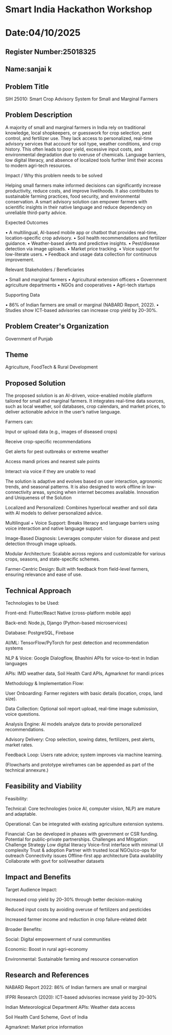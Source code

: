 # Smart India Hackathon Workshop
# Date:04/10/2025
## Register Number:25018325
## Name:sanjai k
## Problem Title
SIH 25010: Smart Crop Advisory System for Small and Marginal Farmers
## Problem Description
A majority of small and marginal farmers in India rely on traditional knowledge, local shopkeepers, or guesswork for crop selection, pest control, and fertilizer use. They lack access to personalized, real-time advisory services that account for soil type, weather conditions, and crop history. This often leads to poor yield, excessive input costs, and environmental degradation due to overuse of chemicals. Language barriers, low digital literacy, and absence of localized tools further limit their access to modern agri-tech resources.

Impact / Why this problem needs to be solved

Helping small farmers make informed decisions can significantly increase productivity, reduce costs, and improve livelihoods. It also contributes to sustainable farming practices, food security, and environmental conservation. A smart advisory solution can empower farmers with scientific insights in their native language and reduce dependency on unreliable third-party advice.

Expected Outcomes

• A multilingual, AI-based mobile app or chatbot that provides real-time, location-specific crop advisory.
• Soil health recommendations and fertilizer guidance.
• Weather-based alerts and predictive insights.
• Pest/disease detection via image uploads.
• Market price tracking.
• Voice support for low-literate users.
• Feedback and usage data collection for continuous improvement.

Relevant Stakeholders / Beneficiaries

• Small and marginal farmers
• Agricultural extension officers
• Government agriculture departments
• NGOs and cooperatives
• Agri-tech startups

Supporting Data

• 86% of Indian farmers are small or marginal (NABARD Report, 2022).
• Studies show ICT-based advisories can increase crop yield by 20–30%.

## Problem Creater's Organization
Government of Punjab

## Theme
Agriculture, FoodTech & Rural Development

## Proposed Solution
The proposed solution is an AI-driven, voice-enabled mobile platform tailored for small and marginal farmers. It integrates real-time data sources, such as local weather, soil databases, crop calendars, and market prices, to deliver actionable advice in the user’s native language.

Farmers can:

Input or upload data (e.g., images of diseased crops)

Receive crop-specific recommendations

Get alerts for pest outbreaks or extreme weather

Access mandi prices and nearest sale points

Interact via voice if they are unable to read

The solution is adaptive and evolves based on user interaction, agronomic trends, and seasonal patterns. It is also designed to work offline in low-connectivity areas, syncing when internet becomes available.
Innovation and Uniqueness of the Solution

Localized and Personalized: Combines hyperlocal weather and soil data with AI models to deliver personalized advice.

Multilingual + Voice Support: Breaks literacy and language barriers using voice interaction and native language support.

Image-Based Diagnosis: Leverages computer vision for disease and pest detection through image uploads.

Modular Architecture: Scalable across regions and customizable for various crops, seasons, and state-specific schemes.

Farmer-Centric Design: Built with feedback from field-level farmers, ensuring relevance and ease of use.
## Technical Approach
Technologies to be Used:

Front-end: Flutter/React Native (cross-platform mobile app)

Back-end: Node.js, Django (Python-based microservices)

Database: PostgreSQL, Firebase

AI/ML: TensorFlow/PyTorch for pest detection and recommendation systems

NLP & Voice: Google Dialogflow, Bhashini APIs for voice-to-text in Indian languages

APIs: IMD weather data, Soil Health Card APIs, Agmarknet for mandi prices

Methodology & Implementation Flow:

User Onboarding: Farmer registers with basic details (location, crops, land size).

Data Collection: Optional soil report upload, real-time image submission, voice questions.

Analysis Engine: AI models analyze data to provide personalized recommendations.

Advisory Delivery: Crop selection, sowing dates, fertilizers, pest alerts, market rates.

Feedback Loop: Users rate advice; system improves via machine learning.

(Flowcharts and prototype wireframes can be appended as part of the technical annexure.)
## Feasibility and Viability
Feasibility:

Technical: Core technologies (voice AI, computer vision, NLP) are mature and adaptable.

Operational: Can be integrated with existing agriculture extension systems.

Financial: Can be developed in phases with government or CSR funding. Potential for public-private partnerships.
Challenges and Mitigation:
Challenge	Strategy
Low digital literacy	Voice-first interface with minimal UI complexity
Trust & adoption	Partner with trusted local NGOs/co-ops for outreach
Connectivity issues	Offline-first app architecture
Data availability	Collaborate with govt for soil/weather datasets
## Impact and Benefits
Target Audience Impact:

Increased crop yield by 20–30% through better decision-making

Reduced input costs by avoiding overuse of fertilizers and pesticides

Increased farmer income and reduction in crop failure-related debt

Broader Benefits:

Social: Digital empowerment of rural communities

Economic: Boost in rural agri-economy

Environmental: Sustainable farming and resource conservation
## Research and References
NABARD Report 2022: 86% of Indian farmers are small or marginal

IFPRI Research (2020): ICT-based advisories increase yield by 20–30%

Indian Meteorological Department APIs: Weather data access

Soil Health Card Scheme, Govt of India

Agmarknet: Market price information
